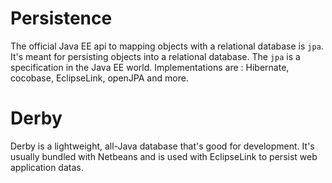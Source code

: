 # Persistence

The official Java EE api to mapping objects with a relational database is `jpa`. It's meant for persisting objects into a relational database.
The `jpa` is a specification in the Java EE world.
Implementations are : Hibernate, cocobase, EclipseLink, openJPA and more.

# Derby

Derby is a lightweight, all-Java database that's good for development. It's usually bundled with Netbeans and is used with EclipseLink to persist web application datas.